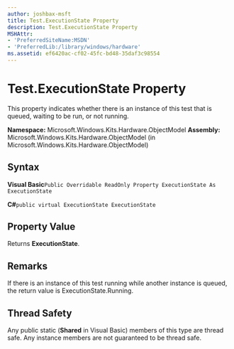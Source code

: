 ```yaml
---
author: joshbax-msft
title: Test.ExecutionState Property
description: Test.ExecutionState Property
MSHAttr:
- 'PreferredSiteName:MSDN'
- 'PreferredLib:/library/windows/hardware'
ms.assetid: ef6420ac-cf02-45fc-bd48-35daf3c98554
---
```


# Test.ExecutionState Property


This property indicates whether there is an instance of this test that is queued, waiting to be run, or not running.

**Namespace:** Microsoft.Windows.Kits.Hardware.ObjectModel **Assembly:** Microsoft.Windows.Kits.Hardware.ObjectModel (in Microsoft.Windows.Kits.Hardware.ObjectModel)

## Syntax


**Visual Basic**`Public Overridable ReadOnly Property ExecutionState As ExecutionState`

**C#**`public virtual ExecutionState ExecutionState`

## Property Value


Returns **ExecutionState**.

## Remarks


If there is an instance of this test running while another instance is queued, the return value is ExecutionState.Running.

## Thread Safety


Any public static (**Shared** in Visual Basic) members of this type are thread safe. Any instance members are not guaranteed to be thread safe.

 

 






